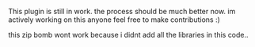 This plugin is still in work. the process should be much better now. im actively working on this anyone feel free to make contributions  :)

this zip bomb wont work because i didnt add all the libraries in this code..
